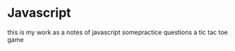 # Javascript 
this is my work as a notes of javascript 
somepractice questions 
a tic tac toe game  
